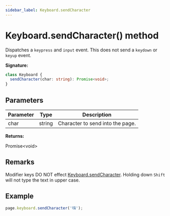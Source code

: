 ```yaml
---
sidebar_label: Keyboard.sendCharacter
---
```


# Keyboard.sendCharacter() method

Dispatches a `keypress` and `input` event. This does not send a `keydown` or
`keyup` event.

**Signature:**

```typescript
class Keyboard {
  sendCharacter(char: string): Promise<void>;
}
```

## Parameters

| Parameter | Type   | Description                      |
| --------- | ------ | -------------------------------- |
| char      | string | Character to send into the page. |

**Returns:**

Promise&lt;void&gt;

## Remarks

Modifier keys DO NOT effect
[Keyboard.sendCharacter](./puppeteer.keyboard.sendcharacter.md). Holding down
`Shift` will not type the text in upper case.

## Example

```ts
page.keyboard.sendCharacter('嗨');
```
